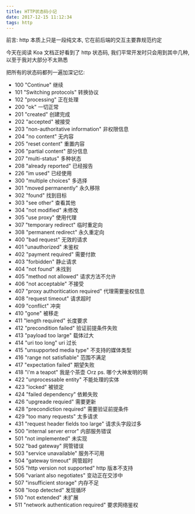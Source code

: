 ```yaml
---
title: HTTP状态码小记
date: 2017-12-15 11:12:34
tags: http
---
```


前言: http 本质上只是一段纯文本, 它在前后端的交互主要靠规范约定

今天在阅读 Koa 文档正好看到了 http 状态码, 我们平常开发时只会用到其中几种, 以至于我对大部分不太熟悉

把所有的状态码都列一遍加深记忆:

* 100 "Continue" 继续
* 101 "Switching protocols" 转换协议
* 102 "processing" 正在处理
* 200 "ok" 一切正常
* 201 "created" 创建完成
* 202 "accepted" 被接受
* 203 "non-authoritative information" 非权限信息
* 204 "no content" 无内容
* 205 "reset content" 重置内容
* 206 "partial content" 部分信息
* 207 "multi-status" 多种状态
* 208 "already reported" 已经报告
* 226 "im used" 已经使用
* 300 "multiple choices" 多选择
* 301 "moved permanently" 永久移除
* 302 "found" 找到目标
* 303 "see other" 查看其他
* 304 "not modified" 未修改
* 305 "use proxy" 使用代理
* 307 "temporary redirect" 临时重定向
* 308 "permanent redirect" 永久重定向
* 400 "bad request" 无效的请求
* 401 "unauthorized" 未鉴权
* 402 "payment required" 需要付款
* 403 "forbidden" 静止请求
* 404 "not found" 未找到
* 405 "method not allowed" 请求方法不允许
* 406 "not acceptable" 不接受
* 407 "proxy authoritication required" 代理需要鉴权信息
* 408 "request timeout" 请求超时
* 409 "conflict" 冲突
* 410 "gone" 被移走
* 411 "length required" 长度要求
* 412 "precondition failed" 验证前提条件失败
* 413 "payload too large" 载体过大
* 414 "uri too long" uri 过长
* 415 "unsupported media type" 不支持的媒体类型
* 416 "range not satisfiable" 范围不满足
* 417 "expectation failed" 期望失败
* 418 "i'm a teapot" 我是个茶壶 ○rz ps. 哪个大神发明的啊
* 422 "unprocessable entity" 不能处理的实体
* 423 "locked" 被锁定
* 424 "failed dependency" 依赖失败
* 426 "upgreade requied" 需要更新
* 428 "precondiction required" 需要验证前提条件
* 429 "too many requests" 太多请求
* 431 "request header fields too large" 请求头字段过多
* 500 "internal server error" 内部服务错误
* 501 "not implemented" 未实现
* 502 "bad gateway" 网管错误
* 503 "service unavailable" 服务不可用
* 504 "gateway timeout" 网管超时
* 505 "http version not supported" http 版本不支持
* 506 "variant also negotiates" 变动正在交涉中
* 507 "insufficient storage" 内存不足
* 508 "loop detected" 发现循环
* 510 "not extended" 未扩展
* 511 "network authentication required" 要求网络鉴权
